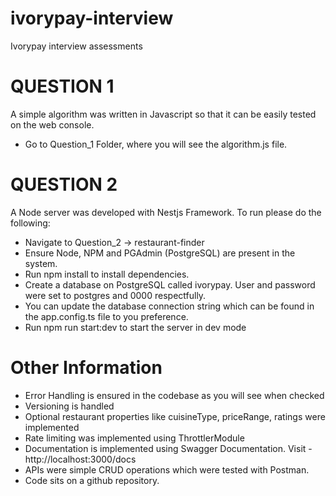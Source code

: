 # ivorypay-interview
Ivorypay interview assessments

# QUESTION 1
A simple algorithm was written in Javascript so that it can be easily tested on the web console. 

- Go to Question_1 Folder, where you will see the algorithm.js file. 


# QUESTION 2
A Node server was developed with Nestjs Framework. To run please do the following:

- Navigate to Question_2 -> restaurant-finder
- Ensure Node, NPM and PGAdmin (PostgreSQL) are present in the system. 
- Run npm install to install dependencies.
- Create a database on PostgreSQL called ivorypay. User and password were set to postgres and 0000 respectfully.
- You can update the database connection string which can be found in the app.config.ts file to you preference.
- Run npm run start:dev to start the server in dev mode

# Other Information
- Error Handling is ensured in the codebase as you will see when checked
- Versioning is handled 
- Optional restaurant properties like cuisineType, priceRange, ratings were implemented
- Rate limiting was implemented using ThrottlerModule
- Documentation is implemented using Swagger Documentation. Visit - http://localhost:3000/docs
- APIs were simple CRUD operations which were tested with Postman.
- Code sits on a github repository.
